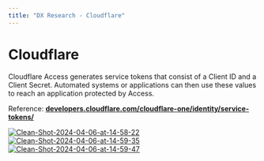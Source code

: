 ```yaml
---
title: "DX Research - Cloudflare"
---
```


# Cloudflare

Cloudflare Access generates service tokens that consist of a Client ID and a Client Secret. Automated systems or applications can then use these values to reach an application protected by Access.

Reference: **[developers.cloudflare.com/cloudflare-one/identity/service-tokens/](https://developers.cloudflare.com/cloudflare-one/identity/service-tokens/)**

[![Clean-Shot-2024-04-06-at-14-58-22](https://i.ibb.co/0B7hkB7/Clean-Shot-2024-04-06-at-14-58-22.png)](https://ibb.co/hX6DkX6)
[![Clean-Shot-2024-04-06-at-14-59-35](https://i.ibb.co/SDSnQJn/Clean-Shot-2024-04-06-at-14-59-35.png)](https://ibb.co/ym2yhVy)
[![Clean-Shot-2024-04-06-at-14-59-47](https://i.ibb.co/7Yygr3F/Clean-Shot-2024-04-06-at-14-59-47.png)](https://ibb.co/xC5mznQ)

